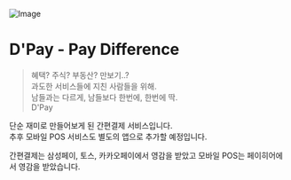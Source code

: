 ![Image](https://github.com/DPayStandard/.github/assets/107257423/381c7364-881b-4ce5-8b8e-d1cba0f77859)

# D'Pay - Pay Difference
> 혜택? 주식? 부동산? 만보기..?  
> 과도한 서비스들에 지친 사람들을 위해.  
> 남들과는 다르게, 남들보다 한번에, 한번에 딱.  
> D'Pay  

단순 재미로 만들어보게 된 간편결제 서비스입니다.  
추후 모바일 POS 서비스도 별도의 앱으로 추가할 예정입니다.  

간편결제는 삼성페이, 토스, 카카오페이에서 영감을 받았고 모바일 POS는 페이히어에서 영감을 받았습니다.  
